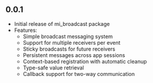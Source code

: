 ## 0.0.1

* Initial release of mi_broadcast package
* Features:
  - Simple broadcast messaging system
  - Support for multiple receivers per event
  - Sticky broadcasts for future receivers
  - Persistent messages across app sessions
  - Context-based registration with automatic cleanup
  - Type-safe value retrieval
  - Callback support for two-way communication
